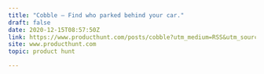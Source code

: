 ```yaml
---
title: "Cobble — Find who parked behind your car."
draft: false
date: 2020-12-15T08:57:50Z
link: https://www.producthunt.com/posts/cobble?utm_medium=RSS&utm_source=hune
site: www.producthunt.com
topic: product hunt  

---
```

